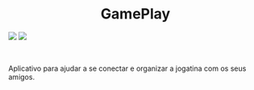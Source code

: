 <h1 align="center"> GamePlay </h1>

<img src="https://img.shields.io/static/v1?label=MichelleBudri&message=GamePlay&color=0D133E"/> <img src="https://img.shields.io/github/license/MichelleBudri/GamePlay"/>

</br>

Aplicativo para ajudar a se conectar e organizar a jogatina com os seus amigos.
